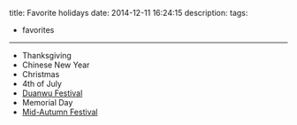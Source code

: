 title: Favorite holidays
date: 2014-12-11 16:24:15
description:
tags:
- favorites
---

- Thanksgiving
- Chinese New Year
- Christmas
- 4th of July
- [Duanwu Festival](http://en.wikipedia.org/wiki/Duanwu_Festival)
- Memorial Day
- [Mid-Autumn Festival](http://en.wikipedia.org/wiki/Mid-Autumn_Festival)
